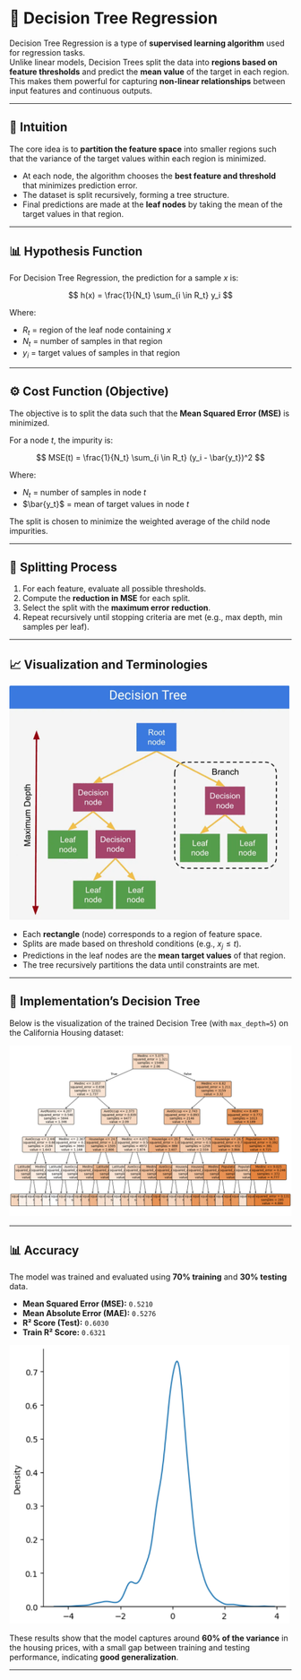 # 🌳 Decision Tree Regression

Decision Tree Regression is a type of **supervised learning algorithm** used for regression tasks.  
Unlike linear models, Decision Trees split the data into **regions based on feature thresholds** and predict the **mean value** of the target in each region.  
This makes them powerful for capturing **non-linear relationships** between input features and continuous outputs.

---

## 🧠 Intuition

The core idea is to **partition the feature space** into smaller regions such that the variance of the target values within each region is minimized.  

- At each node, the algorithm chooses the **best feature and threshold** that minimizes prediction error.  
- The dataset is split recursively, forming a tree structure.  
- Final predictions are made at the **leaf nodes** by taking the mean of the target values in that region.  

---

## 📊 Hypothesis Function

For Decision Tree Regression, the prediction for a sample $x$ is:

$$
h(x) = \frac{1}{N_t} \sum_{i \in R_t} y_i
$$

Where:
- $R_t$ = region of the leaf node containing $x$  
- $N_t$ = number of samples in that region  
- $y_i$ = target values of samples in that region  

---

## ⚙️ Cost Function (Objective)

The objective is to split the data such that the **Mean Squared Error (MSE)** is minimized.  

For a node $t$, the impurity is:

$$
MSE(t) = \frac{1}{N_t} \sum_{i \in R_t} (y_i - \bar{y_t})^2
$$

Where:
- $N_t$ = number of samples in node $t$  
- $\bar{y_t}$ = mean of target values in node $t$  

The split is chosen to minimize the weighted average of the child node impurities.

---

## 🔄 Splitting Process

1. For each feature, evaluate all possible thresholds.  
2. Compute the **reduction in MSE** for each split.  
3. Select the split with the **maximum error reduction**.  
4. Repeat recursively until stopping criteria are met (e.g., max depth, min samples per leaf).  

---

## 📈 Visualization and Terminologies

<img src="decision_tree_regression_image.png" alt="Decision Tree Terminologies" width="500"/>

- Each **rectangle** (node) corresponds to a region of feature space.  
- Splits are made based on threshold conditions (e.g., $x_j \leq t$).  
- Predictions in the leaf nodes are the **mean target values** of that region.  
- The tree recursively partitions the data until constraints are met.  

---

## 🌲 Implementation’s Decision Tree

Below is the visualization of the trained Decision Tree (with `max_depth=5`) on the California Housing dataset:

<img src="output.png" alt="Trained Decision Tree" width="600"/>

---

## 📊 Accuracy

The model was trained and evaluated using **70% training** and **30% testing** data.  

- **Mean Squared Error (MSE):** `0.5210`  
- **Mean Absolute Error (MAE):** `0.5276`  
- **R² Score (Test):** `0.6030`  
- **Train R² Score:** `0.6321`

<img src="accuracyScore.png" alt="Accuracy" width="500"/>

These results show that the model captures around **60% of the variance** in the housing prices, with a small gap between training and testing performance, indicating **good generalization**.

---
